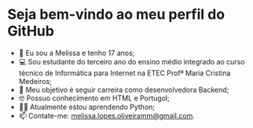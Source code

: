 # Seja bem-vindo ao meu perfil do GitHub
- 👋 Eu sou a Melissa e tenho 17 anos;
- 💻 Sou estudante do terceiro ano do ensino médio integrado ao curso técnico de Informática para Internet na ETEC Profª Maria Cristina Medeiros;
- 👀 Meu objetivo é seguir carreira como desenvolvedora Backend;
- 🤓 Possuo conhecimento em HTML e Portugol;
- 👨‍💻 Atualmente estou aprendendo Python;
- 📫 Contate-me: melissa.lopes.oliveiramm@gmail.com.



<!---
Mlopesoliveira/Mlopesoliveira is a ✨ special ✨ repository because its `README.md` (this file) appears on your GitHub profile.
You can click the Preview link to take a look at your changes.
--->
